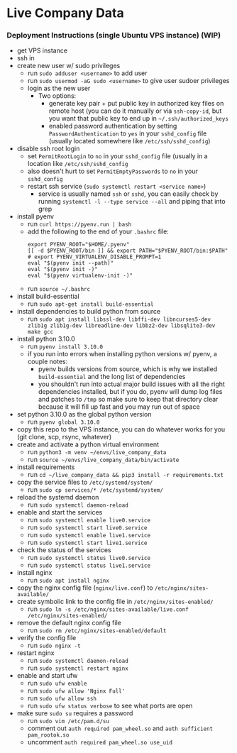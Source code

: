 # Live Company Data

### Deployment Instructions (single Ubuntu VPS instance) (WIP)
- get VPS instance
- ssh in
- create new user w/ sudo privileges
  - run `sudo adduser <username>` to add user
  - run `sudo usermod -aG sudo <username>` to give user sudoer privileges
  - login as the new user    
    - Two options:
      - generate key pair + put public key in authorized key files on remote host (you can do it manually or via `ssh-copy-id`, but you want that public key to end up in `~/.ssh/authorized_keys`
      - enabled password authentication by setting `PasswordAuthentication` to `yes` in your `sshd_config` file (usually located somewhere like `/etc/ssh/sshd_config`)
- disable ssh root login
  - set `PermitRootLogin` to `no` in your `sshd_config` file (usually in a location like `/etc/ssh/sshd_config`
  - also doesn't hurt to set `PermitEmptyPasswords` to `no` in your `sshd_config`
  - restart ssh service (`sudo systemctl restart <service name>`)
    - service is usually named `ssh` or `sshd`, you can easily check by running `systemctl -l --type service --all` and piping that into grep
- install pyenv
  - run `curl https://pyenv.run | bash`
  - add the following to the end of your `.bashrc` file:
    ```
    export PYENV_ROOT="$HOME/.pyenv"
    [[ -d $PYENV_ROOT/bin ]] && export PATH="$PYENV_ROOT/bin:$PATH"
    # export PYENV_VIRTUALENV_DISABLE_PROMPT=1
    eval "$(pyenv init --path)"
    eval "$(pyenv init -)"
    eval "$(pyenv virtualenv-init -)"
    ```
  - run `source ~/.bashrc`
- install build-essential
  - run `sudo apt-get install build-essential`
- install dependencies to build python from source
  - run `sudo apt install libssl-dev libffi-dev libncurses5-dev zlib1g zlib1g-dev libreadline-dev libbz2-dev libsqlite3-dev make gcc`
- install python 3.10.0
  - run `pyenv install 3.10.0`
  - if you run into errors when installing python versions w/ pyenv, a couple notes:
    - pyenv builds versions from source, which is why we installed `build-essential` and the long list of dependencies
    - you shouldn't run into actual major build issues with all the right dependencies installed, but if you do, pyenv will dump log files and patches to `/tmp` so make sure to keep that directory clear because it will fill up fast and you may run out of space
- set python 3.10.0 as the global python version
  - run `pyenv global 3.10.0`
- copy this repo to the VPS instance, you can do whatever works for you (git clone, scp, rsync, whatever)
- create and activate a python virtual environment
  - run `python3 -m venv ~/envs/live_company_data`
  - run `source ~/envs/live_company_data/bin/activate`
- install requirements
  - run `cd ~/live_company_data && pip3 install -r requirements.txt` 
- copy the service files to `/etc/systemd/system/`
  - run `sudo cp services/* /etc/systemd/system/`
- reload the systemd daemon
  - run `sudo systemctl daemon-reload`
- enable and start the services
  - run `sudo systemctl enable live0.service`
  - run `sudo systemctl start live0.service`
  - run `sudo systemctl enable live1.service`
  - run `sudo systemctl start live1.service`
- check the status of the services
  - run `sudo systemctl status live0.service`
  - run `sudo systemctl status live1.service`
- install nginx
  - run `sudo apt install nginx`
- copy the nginx config file (`nginx/live.conf`) to `/etc/nginx/sites-available/`
- create symbolic link to the config file in `/etc/nginx/sites-enabled/`
  - run `sudo ln -s /etc/nginx/sites-available/live.conf /etc/nginx/sites-enabled/`
- remove the default nginx config file
  - run `sudo rm /etc/nginx/sites-enabled/default`
- verify the config file
  - run `sudo nginx -t`
- restart nginx
  - run `sudo systemctl daemon-reload`
  - run `sudo systemctl restart nginx`
- enable and start ufw
  - run `sudo ufw enable`
  - run `sudo ufw allow 'Nginx Full'`
  - run `sudo ufw allow ssh`
  - run `sudo ufw status verbose` to see what ports are open
- make sure `sudo su` requires a password
  - run `sudo vim /etc/pam.d/su`
  - comment out `auth required pam_wheel.so` and `auth sufficient pam_rootok.so`
  - uncomment `auth required pam_wheel.so use_uid`
